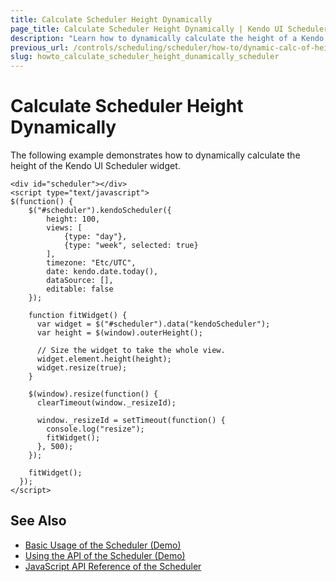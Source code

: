 ```yaml
---
title: Calculate Scheduler Height Dynamically
page_title: Calculate Scheduler Height Dynamically | Kendo UI Scheduler
description: "Learn how to dynamically calculate the height of a Kendo UI Scheduler widget."
previous_url: /controls/scheduling/scheduler/how-to/dynamic-calc-of-height
slug: howto_calculate_scheduler_height_dunamically_scheduler
---
```


# Calculate Scheduler Height Dynamically

The following example demonstrates how to dynamically calculate the height of the Kendo UI Scheduler widget.

```dojo
<div id="scheduler"></div>
<script type="text/javascript">
$(function() {
    $("#scheduler").kendoScheduler({
        height: 100,
        views: [
            {type: "day"},
            {type: "week", selected: true}
        ],
        timezone: "Etc/UTC",
        date: kendo.date.today(),
        dataSource: [],
        editable: false
    });

    function fitWidget() {
      var widget = $("#scheduler").data("kendoScheduler");
      var height = $(window).outerHeight();

      // Size the widget to take the whole view.
      widget.element.height(height);
      widget.resize(true);
    }

    $(window).resize(function() {
      clearTimeout(window._resizeId);

      window._resizeId = setTimeout(function() {
        console.log("resize");
        fitWidget();
      }, 500);
    });

    fitWidget();
  });
</script>
```

## See Also

* [Basic Usage of the Scheduler (Demo)](https://demos.telerik.com/kendo-ui/scheduler/index)
* [Using the API of the Scheduler (Demo)](https://demos.telerik.com/kendo-ui/scheduler/api)
* [JavaScript API Reference of the Scheduler](/api/javascript/ui/scheduler)
